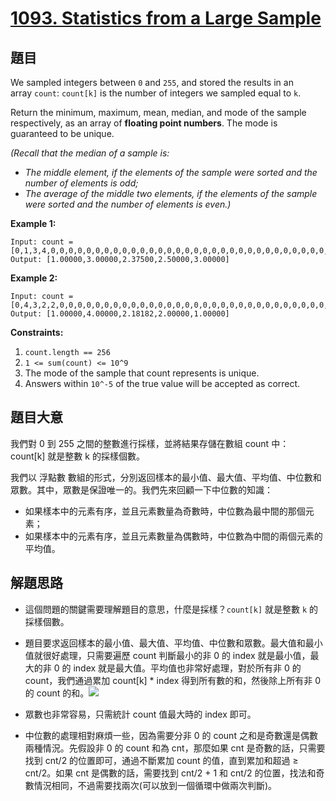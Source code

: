 # [1093. Statistics from a Large Sample](https://leetcode.com/problems/statistics-from-a-large-sample/)


## 題目

We sampled integers between `0` and `255`, and stored the results in an array `count`: `count[k]` is the number of integers we sampled equal to `k`.

Return the minimum, maximum, mean, median, and mode of the sample respectively, as an array of **floating point numbers**. The mode is guaranteed to be unique.

*(Recall that the median of a sample is:*

- *The middle element, if the elements of the sample were sorted and the number of elements is odd;*
- *The average of the middle two elements, if the elements of the sample were sorted and the number of elements is even.)*

**Example 1:**

    Input: count = [0,1,3,4,0,0,0,0,0,0,0,0,0,0,0,0,0,0,0,0,0,0,0,0,0,0,0,0,0,0,0,0,0,0,0,0,0,0,0,0,0,0,0,0,0,0,0,0,0,0,0,0,0,0,0,0,0,0,0,0,0,0,0,0,0,0,0,0,0,0,0,0,0,0,0,0,0,0,0,0,0,0,0,0,0,0,0,0,0,0,0,0,0,0,0,0,0,0,0,0,0,0,0,0,0,0,0,0,0,0,0,0,0,0,0,0,0,0,0,0,0,0,0,0,0,0,0,0,0,0,0,0,0,0,0,0,0,0,0,0,0,0,0,0,0,0,0,0,0,0,0,0,0,0,0,0,0,0,0,0,0,0,0,0,0,0,0,0,0,0,0,0,0,0,0,0,0,0,0,0,0,0,0,0,0,0,0,0,0,0,0,0,0,0,0,0,0,0,0,0,0,0,0,0,0,0,0,0,0,0,0,0,0,0,0,0,0,0,0,0,0,0,0,0,0,0,0,0,0,0,0,0,0,0,0,0,0,0,0,0,0,0,0,0,0,0,0,0,0,0,0,0,0,0,0,0]
    Output: [1.00000,3.00000,2.37500,2.50000,3.00000]

**Example 2:**

    Input: count = [0,4,3,2,2,0,0,0,0,0,0,0,0,0,0,0,0,0,0,0,0,0,0,0,0,0,0,0,0,0,0,0,0,0,0,0,0,0,0,0,0,0,0,0,0,0,0,0,0,0,0,0,0,0,0,0,0,0,0,0,0,0,0,0,0,0,0,0,0,0,0,0,0,0,0,0,0,0,0,0,0,0,0,0,0,0,0,0,0,0,0,0,0,0,0,0,0,0,0,0,0,0,0,0,0,0,0,0,0,0,0,0,0,0,0,0,0,0,0,0,0,0,0,0,0,0,0,0,0,0,0,0,0,0,0,0,0,0,0,0,0,0,0,0,0,0,0,0,0,0,0,0,0,0,0,0,0,0,0,0,0,0,0,0,0,0,0,0,0,0,0,0,0,0,0,0,0,0,0,0,0,0,0,0,0,0,0,0,0,0,0,0,0,0,0,0,0,0,0,0,0,0,0,0,0,0,0,0,0,0,0,0,0,0,0,0,0,0,0,0,0,0,0,0,0,0,0,0,0,0,0,0,0,0,0,0,0,0,0,0,0,0,0,0,0,0,0,0,0,0,0,0,0,0,0,0]
    Output: [1.00000,4.00000,2.18182,2.00000,1.00000]

**Constraints:**

1. `count.length == 256`
2. `1 <= sum(count) <= 10^9`
3. The mode of the sample that count represents is unique.
4. Answers within `10^-5` of the true value will be accepted as correct.


## 題目大意

我們對 0 到 255 之間的整數進行採樣，並將結果存儲在數組 count 中：count[k] 就是整數 k 的採樣個數。

我們以 浮點數 數組的形式，分別返回樣本的最小值、最大值、平均值、中位數和眾數。其中，眾數是保證唯一的。我們先來回顧一下中位數的知識：

- 如果樣本中的元素有序，並且元素數量為奇數時，中位數為最中間的那個元素；
- 如果樣本中的元素有序，並且元素數量為偶數時，中位數為中間的兩個元素的平均值。



## 解題思路


- 這個問題的關鍵需要理解題目的意思，什麼是採樣？`count[k]` 就是整數 `k` 的採樣個數。
- 題目要求返回樣本的最小值、最大值、平均值、中位數和眾數。最大值和最小值就很好處理，只需要遍歷 count 判斷最小的非 0 的 index 就是最小值，最大的非 0 的 index 就是最大值。平均值也非常好處理，對於所有非 0 的 count，我們通過累加 count[k] * index 得到所有數的和，然後除上所有非 0 的 count 的和。![](https://latex.codecogs.com/svg.latex?\sum_{n=0}^{256}count[n](while\%20\%20count[n]!=0))

- 眾數也非常容易，只需統計 count 值最大時的 index 即可。
- 中位數的處理相對麻煩一些，因為需要分非 0 的 count 之和是奇數還是偶數兩種情況。先假設非 0 的 count 和為 cnt，那麼如果 cnt 是奇數的話，只需要找到 cnt/2 的位置即可，通過不斷累加 count 的值，直到累加和超過 ≥ cnt/2。如果 cnt 是偶數的話，需要找到 cnt/2 + 1 和 cnt/2 的位置，找法和奇數情況相同，不過需要找兩次(可以放到一個循環中做兩次判斷)。